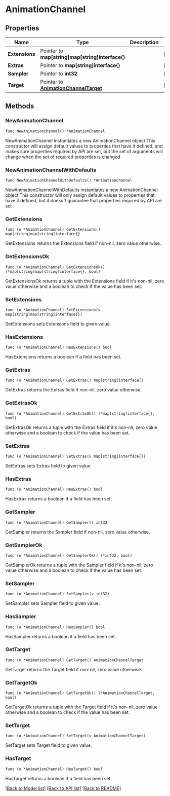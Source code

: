 # AnimationChannel

## Properties

Name | Type | Description | Notes
------------ | ------------- | ------------- | -------------
**Extensions** | Pointer to **map[string]map[string]interface{}** |  | [optional] 
**Extras** | Pointer to **map[string]interface{}** |  | [optional] 
**Sampler** | Pointer to **int32** |  | [optional] 
**Target** | Pointer to [**AnimationChannelTarget**](AnimationChannelTarget.md) |  | [optional] 

## Methods

### NewAnimationChannel

`func NewAnimationChannel() *AnimationChannel`

NewAnimationChannel instantiates a new AnimationChannel object
This constructor will assign default values to properties that have it defined,
and makes sure properties required by API are set, but the set of arguments
will change when the set of required properties is changed

### NewAnimationChannelWithDefaults

`func NewAnimationChannelWithDefaults() *AnimationChannel`

NewAnimationChannelWithDefaults instantiates a new AnimationChannel object
This constructor will only assign default values to properties that have it defined,
but it doesn't guarantee that properties required by API are set

### GetExtensions

`func (o *AnimationChannel) GetExtensions() map[string]map[string]interface{}`

GetExtensions returns the Extensions field if non-nil, zero value otherwise.

### GetExtensionsOk

`func (o *AnimationChannel) GetExtensionsOk() (*map[string]map[string]interface{}, bool)`

GetExtensionsOk returns a tuple with the Extensions field if it's non-nil, zero value otherwise
and a boolean to check if the value has been set.

### SetExtensions

`func (o *AnimationChannel) SetExtensions(v map[string]map[string]interface{})`

SetExtensions sets Extensions field to given value.

### HasExtensions

`func (o *AnimationChannel) HasExtensions() bool`

HasExtensions returns a boolean if a field has been set.

### GetExtras

`func (o *AnimationChannel) GetExtras() map[string]interface{}`

GetExtras returns the Extras field if non-nil, zero value otherwise.

### GetExtrasOk

`func (o *AnimationChannel) GetExtrasOk() (*map[string]interface{}, bool)`

GetExtrasOk returns a tuple with the Extras field if it's non-nil, zero value otherwise
and a boolean to check if the value has been set.

### SetExtras

`func (o *AnimationChannel) SetExtras(v map[string]interface{})`

SetExtras sets Extras field to given value.

### HasExtras

`func (o *AnimationChannel) HasExtras() bool`

HasExtras returns a boolean if a field has been set.

### GetSampler

`func (o *AnimationChannel) GetSampler() int32`

GetSampler returns the Sampler field if non-nil, zero value otherwise.

### GetSamplerOk

`func (o *AnimationChannel) GetSamplerOk() (*int32, bool)`

GetSamplerOk returns a tuple with the Sampler field if it's non-nil, zero value otherwise
and a boolean to check if the value has been set.

### SetSampler

`func (o *AnimationChannel) SetSampler(v int32)`

SetSampler sets Sampler field to given value.

### HasSampler

`func (o *AnimationChannel) HasSampler() bool`

HasSampler returns a boolean if a field has been set.

### GetTarget

`func (o *AnimationChannel) GetTarget() AnimationChannelTarget`

GetTarget returns the Target field if non-nil, zero value otherwise.

### GetTargetOk

`func (o *AnimationChannel) GetTargetOk() (*AnimationChannelTarget, bool)`

GetTargetOk returns a tuple with the Target field if it's non-nil, zero value otherwise
and a boolean to check if the value has been set.

### SetTarget

`func (o *AnimationChannel) SetTarget(v AnimationChannelTarget)`

SetTarget sets Target field to given value.

### HasTarget

`func (o *AnimationChannel) HasTarget() bool`

HasTarget returns a boolean if a field has been set.


[[Back to Model list]](../README.md#documentation-for-models) [[Back to API list]](../README.md#documentation-for-api-endpoints) [[Back to README]](../README.md)


